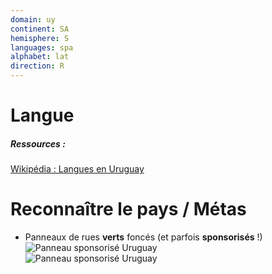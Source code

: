 ```yaml
---
domain: uy
continent: SA
hemisphere: S
languages: spa
alphabet: lat
direction: R
---
```


# Langue

##### Ressources :

[Wikipédia : Langues en Uruguay](https://fr.wikipedia.org/wiki/Langues_en_Uruguay)
<br/>

# Reconnaître le pays / Métas

- Panneaux de rues **verts** foncés (et parfois **sponsorisés** !)  
  ![Panneau sponsorisé Uruguay](/images/countries/uy/panneau_pub.png)  
  ![Panneau sponsorisé Uruguay ](/images/countries/uy/panneau_pub2.png)
